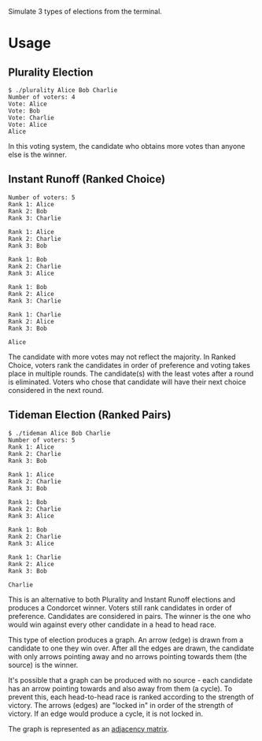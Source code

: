 Simulate 3 types of elections from the terminal. 

# Usage

## Plurality Election
```
$ ./plurality Alice Bob Charlie
Number of voters: 4
Vote: Alice
Vote: Bob
Vote: Charlie
Vote: Alice
Alice
```

In this voting system, the candidate who obtains more votes than anyone else is the winner.

## Instant Runoff (Ranked Choice)
```
Number of voters: 5
Rank 1: Alice
Rank 2: Bob
Rank 3: Charlie

Rank 1: Alice
Rank 2: Charlie
Rank 3: Bob

Rank 1: Bob
Rank 2: Charlie
Rank 3: Alice

Rank 1: Bob
Rank 2: Alice
Rank 3: Charlie

Rank 1: Charlie
Rank 2: Alice
Rank 3: Bob

Alice
```

The candidate with more votes may not reflect the majority. In Ranked Choice, voters rank the candidates in order of preference and voting takes place in multiple rounds.
The candidate(s) with the least votes after a round is eliminated. Voters who chose that candidate will have their next choice considered in the next round.

## Tideman Election (Ranked Pairs)
```
$ ./tideman Alice Bob Charlie
Number of voters: 5
Rank 1: Alice
Rank 2: Charlie
Rank 3: Bob

Rank 1: Alice
Rank 2: Charlie
Rank 3: Bob

Rank 1: Bob
Rank 2: Charlie
Rank 3: Alice

Rank 1: Bob
Rank 2: Charlie
Rank 3: Alice

Rank 1: Charlie
Rank 2: Alice
Rank 3: Bob

Charlie
```
This is an alternative to both Plurality and Instant Runoff elections and produces a Condorcet winner. Voters still rank candidates in order of preference. Candidates are considered in pairs. The winner is the one who would win against every other candidate in a head to head race.

This type of election produces a graph. An arrow (edge) is drawn from a candidate to one they win over. After all the edges are drawn, the candidate with only arrows pointing away and no arrows pointing towards them (the source) is the winner.

It's possible that a graph can be produced with no source - each candidate has an arrow pointing towards and also away from them (a cycle). To prevent this, each head-to-head race is ranked according to the strength of victory. The arrows (edges) are "locked in" in order of the strength of victory. If an edge would produce a cycle, it is not locked in.

The graph is represented as an [adjacency matrix](https://en.wikipedia.org/wiki/Adjacency_matrix).
